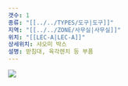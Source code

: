 ```yaml
---
갯수: 1
종류: "[[../../TYPES/도구|도구]]"
지역: "[[../../ZONE/사무실|사무실]]"
위치: "[[LEC-A|LEC-A]]"
상세위치: 샤오미 박스
설명: 받침대, 육각렌치 등 부품
---
```

![](http://192.168.50.22/devices/240501_IMG_0105.png)
